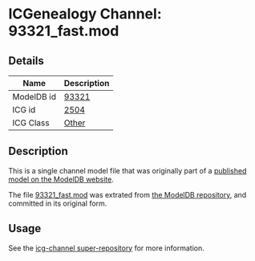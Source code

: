 # ICGenealogy Channel: 93321\_fast.mod

## Details

Name | Description
---- | -----------
ModelDB id | [93321](http://senselab.med.yale.edu/ModelDB/ShowModel.cshtml?model=93321)
ICG id | [2504](http://icg.neurotheory.ox.ac.uk/channels/other/2504)
ICG Class | [Other](http://icg.neurotheory.ox.ac.uk/channels/other)

## Description

This is a single channel model file that was originally part of a [published model on the ModelDB website](http://senselab.med.yale.edu/mModelDB/ShowModel.cshtml?model=93321).

The file [93321\_fast.mod](93321_fast.mod) was extrated from [the ModelDB repository](http://senselab.med.yale.edu/ModelDB/ShowModel.cshtml?model=93321), and committed in its original form.

## Usage

See the [icg-channel super-repository](https://github.com/icgenealogy/icg-channels) for more information.